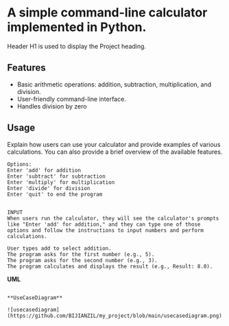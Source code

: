 # A simple command-line calculator implemented in Python.
Header H1 is used to display the Project heading. 

## Features
- Basic arithmetic operations: addition, subtraction, multiplication, and division.
- User-friendly command-line interface.
- Handles division by zero
## Usage

Explain how users can use your calculator and provide examples of various calculations. You can also provide a brief overview of the available features.

```plaintext
Options:
Enter 'add' for addition
Enter 'subtract' for subtraction
Enter 'multiply' for multiplication
Enter 'divide' for division
Enter 'quit' to end the program


INPUT
When users run the calculator, they will see the calculator's prompts like "Enter 'add' for addition," and they can type one of those options and follow the instructions to input numbers and perform calculations.

User types add to select addition.
The program asks for the first number (e.g., 5).
The program asks for the second number (e.g., 3).
The program calculates and displays the result (e.g., Result: 8.0).
````
**UML**
````

**UseCaseDiagram**

![usecasediagram](https://github.com/BIJIANZIL/my_project/blob/main/usecasediagram.png)

